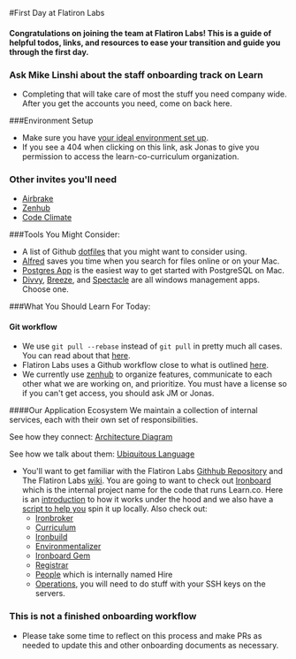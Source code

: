 #First Day at Flatiron Labs

#### Congratulations on joining the team at Flatiron Labs! This is a guide of helpful todos, links, and resources to ease your transition and guide you through the first day.

### Ask Mike Linshi about the staff onboarding track on Learn
- Completing that will take care of most the stuff you need company wide. After you get the accounts you need, come on back here.

###Environment Setup
- Make sure you have [your ideal environment set up](https://github.com/learn-co-curriculum/ruby-environment-setup).
- If you see a 404 when clicking on this link, ask Jonas to give you permission to access the learn-co-curriculum organization.

### Other invites you'll need
- [Airbrake](https://flatironlabs.airbrake.io/login)
- [Zenhub](https://www.zenhub.io/)
- [Code Climate](https://codeclimate.com)

###Tools You Might Consider:
- A list of Github [dotfiles](http://dotfiles.github.io/) that you might want to consider using.
- [Alfred](http://www.alfredapp.com/) saves you time when you search for files online or on your Mac.
- [Postgres App](http://postgresapp.com/) is the easiest way to get started with PostgreSQL on Mac.
- [Divvy](https://mizage.com/divvy/), [Breeze](https://itunes.apple.com/us/app/breeze/id414857071?mt=12), and [Spectacle](http://spectacleapp.com/) are all windows management apps. Choose one.


###What You Should Learn For Today:

#### Git workflow

- We use `git pull --rebase` instead of `git pull` in pretty much all cases. You can read about that [here](http://flatiron-labs.tumblr.com/post/80179930200/git-pull-rebase-vs-git-pull).
- Flatiron Labs uses a Github workflow close to what is outlined [here](https://www.atlassian.com/git/tutorials/merging-vs-rebasing/the-golden-rule-of-rebasing).
- We currently use [zenhub](https://www.zenhub.io/) to organize features, communicate to each other what we are working on, and prioritize. You must have a license so if you can't get access, you should ask JM or Jonas.

####Our Application Ecosystem
We maintain a collection of internal services, each with their own set of responsibilities.

See how they connect:
[Architecture Diagram](https://docs.google.com/a/flatironschool.com/drawings/d/190OqUTvrVonbboOfADVcHjS26quR-Ur9Rg3biI1tlRc/edit)

See how we talk about them:
[Ubiquitous Language](https://docs.google.com/a/flatironschool.com/document/d/1fgFQ7gn-a8YpKnPO2ztJV36uJ3IeEYck9Jlokw8lujY/edit?usp=sharing)

- You'll want to get familiar with the Flatiron Labs [Githhub Repository](https://github.com/flatiron-labs) and The Flatiron Labs [wiki](https://github.com/flatiron-labs/wiki). You are going to want to check out [Ironboard](https://github.com/flatiron-labs/ironboard) which is the internal project name for the code that runs Learn.co. Here is an [introduction](https://github.com/flatiron-labs/ironboard/wiki/Intro-to-Learn) to how it works under the hood and we also have a [script to help you](https://github.com/flatiron-labs/ironboard#1-learn-development-for-devs-on-ib) spin it up locally. Also check out:
  - [Ironbroker](https://github.com/flatiron-labs/iron-broker)
  - [Curriculum](https://github.com/flatiron-labs/lms-curriculum-app)
  - [Ironbuild](https://github.com/flatiron-labs/iron-build-manager)
  - [Environmentalizer](https://github.com/flatiron-school/environmentalizer)
  - [Ironboard Gem](https://github.com/flatiron-labs/ironboard-gem)
  - [Registrar](https://github.com/flatiron-labs/registrar)
  - [People](https://github.com/flatiron-labs/hire-crm) which is internally named Hire
  - [Operations](https://github.com/flatiron-labs/operations), you will need to do stuff with your SSH keys on the servers.

### This is not a finished onboarding workflow

  - Please take some time to reflect on this process and make PRs as needed to update this and other onboarding documents as necessary. 
